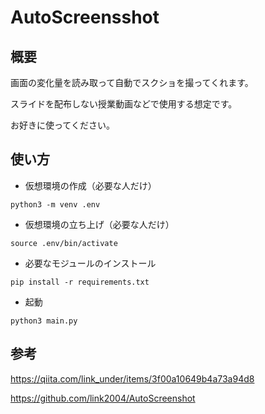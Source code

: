# AutoScreensshot

## 概要

画面の変化量を読み取って自動でスクショを撮ってくれます。

スライドを配布しない授業動画などで使用する想定です。

お好きに使ってください。

## 使い方

- 仮想環境の作成（必要な人だけ）

```
python3 -m venv .env
```

- 仮想環境の立ち上げ（必要な人だけ）

```
source .env/bin/activate
```

- 必要なモジュールのインストール

```
pip install -r requirements.txt
```

- 起動

```
python3 main.py
```

## 参考

https://qiita.com/link_under/items/3f00a10649b4a73a94d8

https://github.com/link2004/AutoScreenshot
